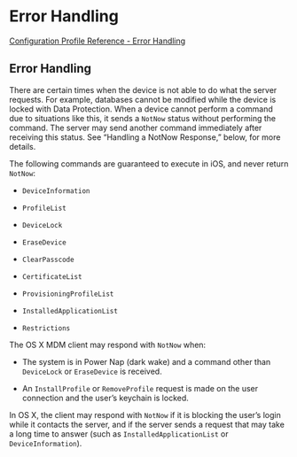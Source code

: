 # Error Handling

 [Configuration Profile Reference - Error Handling](https://developer.apple.com/library/content/documentation/Miscellaneous/Reference/MobileDeviceManagementProtocolRef/3-MDM_Protocol/MDM_Protocol.html#//apple_ref/doc/uid/TP40017387-CH3-SW34)  
  

## Error Handling
  

There are certain times when the device is not able to do what the server requests. For example, databases cannot be modified while the device is locked with Data Protection. When a device cannot perform a command due to situations like this, it sends a `NotNow` status without performing the command. The server may send another command immediately after receiving this status. See “Handling a NotNow Response,” below, for more details.  

The following commands are guaranteed to execute in iOS, and never return `NotNow`:  


* `DeviceInformation` 

* `ProfileList` 

* `DeviceLock` 

* `EraseDevice` 

* `ClearPasscode` 

* `CertificateList` 

* `ProvisioningProfileList` 

* `InstalledApplicationList` 

* `Restrictions` 
  

The OS X MDM client may respond with `NotNow` when:  


* The system is in Power Nap (dark wake) and a command other than `DeviceLock` or `EraseDevice` is received. 

* An `InstallProfile` or `RemoveProfile` request is made on the user connection and the user’s keychain is locked. 
  

In OS X, the client may respond with `NotNow` if it is blocking the user’s login while it contacts the server, and if the server sends a request that may take a long time to answer (such as `InstalledApplicationList` or `DeviceInformation`).